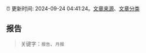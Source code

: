:alarm_clock: 更新时间: 2024-09-24 04:41:24。[文章来源](/README.md)、[文章分类](/TAGS.md)

## 报告


> 关键字：`报告`、`月报`



